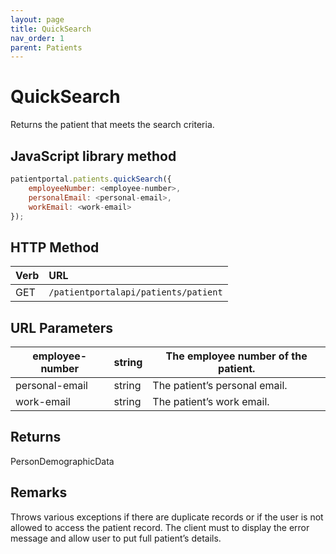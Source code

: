 ```yaml
---
layout: page
title: QuickSearch
nav_order: 1
parent: Patients
---
```


# QuickSearch

Returns the patient that meets the search criteria.

## JavaScript library method

```javascript
patientportal.patients.quickSearch({
    employeeNumber: <employee-number>,
    personalEmail: <personal-email>,
    workEmail: <work-email>
});
```

## HTTP Method

| Verb | URL                                               |
|:-----|:--------------------------------------------------|
| GET | `/patientportalapi/patients/patient` |

## URL Parameters

| employee-number | string | The employee number of the patient. |
| --- | --- | --- |
| personal-email | string | The patient’s personal email. |
| work-email | string | The patient’s work email. |

## Returns

PersonDemographicData

## Remarks

Throws various exceptions if there are duplicate records or if the user is not allowed to access the patient record. The client must to display the error message and allow user to put full patient’s details.

